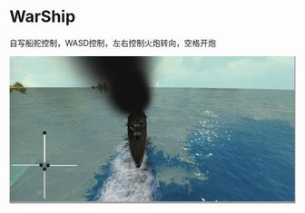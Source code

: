 # WarShip

自写船舵控制，WASD控制，左右控制火炮转向，空格开炮

![game1](https://github.com/WenHaiLu/WarShip/blob/master/game1.png)
